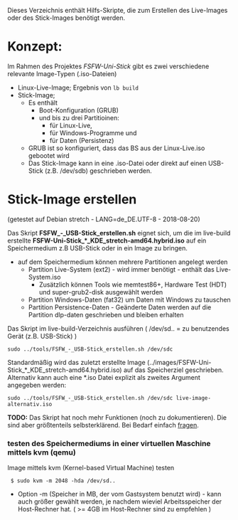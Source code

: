 Dieses Verzeichnis enthält Hilfs-Skripte, die zum Erstellen des Live-Images oder des Stick-Images benötigt werden.

# Konzept:
Im Rahmen des Projektes *FSFW-Uni-Stick* gibt es zwei verschiedene relevante Image-Typen (.iso-Dateien)
* Linux-Live-Image; Ergebnis von `lb build`
* Stick-Image;
  * Es enthält
    * Boot-Konfiguration (GRUB)
    * und bis zu drei Partitioinen:
        * für Linux-Live,
        * für Windows-Programme und
        * für Daten (Persistenz)
  * GRUB ist so konfiguriert, dass das BS aus der Linux-Live.iso gebootet wird
  * Das Stick-Image kann in eine .iso-Datei oder direkt auf einen USB-Stick (z.B. /dev/sdb) geschrieben werden.

# Stick-Image erstellen

(getestet auf Debian stretch - LANG=de_DE.UTF-8 - 2018-08-20)

Das Skript **FSFW_-_USB-Stick_erstellen.sh** eignet sich, um die im live-build erstellte **FSFW-Uni-Stick_*_KDE_stretch-amd64.hybrid.iso**
auf ein Speichermedium z.B USB-Stick oder in ein Image zu bringen.

  * auf dem Speichermedium können mehrere Partitionen angelegt werden
	* Partition Live-System (ext2) - wird immer benötigt - enthält das Live-System.iso
		* Zusätzlich können Tools wie memtest86+, Hardware Test (HDT) und super-grub2-disk ausgewählt werden
	* Partition Windows-Daten (fat32) um Daten mit Windows zu tauschen
	* Partition Persistence-Daten - Geänderte Daten werden auf die Partition dlp-daten geschrieben und bleiben erhalten

	
Das Skript im live-build-Verzeichnis ausführen 
( /dev/sd.. = zu benutzendes Gerät (z.B. USB-Stick) )

  ` sudo ../tools/FSFW_-_USB-Stick_erstellen.sh /dev/sdc `

Standardmäßig wird das zuletzt erstellte Image (../images/FSFW-Uni-Stick_*_KDE_stretch-amd64.hybrid.iso) auf das Speicherziel geschrieben.
Alternativ kann auch eine *.iso Datei explizit als zweites Argument angegeben werden:

  ` sudo ../tools/FSFW_-_USB-Stick_erstellen.sh /dev/sdc live-image-alternativ.iso `

**TODO:** Das Skript hat noch mehr Funktionen (noch zu dokumentieren). Die sind aber größtenteils selbsterklärend. Bei Bedarf einfach [fragen](mailto:kontakt@fsfw-dresden.de).

### testen des Speichermediums in einer virtuellen Maschine mittels kvm (qemu)

Image mittels kvm (Kernel-based Virtual Machine) testen

  ` $ sudo kvm -m 2048 -hda /dev/sd..`

  * Option -m (Speicher in MB, der vom Gastsystem benutzt wird) - kann auch größer gewählt werden, je nachdem wieviel Arbeitsspeicher der Host-Rechner hat. 
    ( >= 4GB im Host-Rechner sind zu empfehlen )

